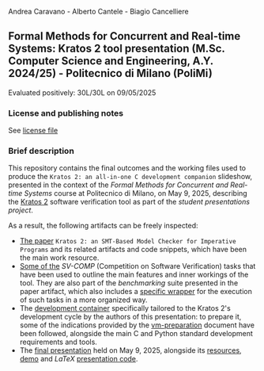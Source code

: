 Andrea Caravano - Alberto Cantele - Biagio Cancelliere

## Formal Methods for Concurrent and Real-time Systems: Kratos 2 tool presentation (M.Sc. Computer Science and Engineering, A.Y. 2024/25) - Politecnico di Milano (PoliMi)

Evaluated positively: 30L/30L on 09/05/2025

### License and publishing notes

See [license file](LICENSE)

### Brief description

This repository contains the final outcomes and the working files used to produce the `Kratos 2: an all-in-one C development companion` slideshow, presented in the context of the _Formal Methods for Concurrent and Real-time Systems_ course at Politecnico di Milano, on May 9, 2025, describing the [Kratos 2](https://kratos.fbk.eu/) software verification tool as part of the _student presentations project_.

As a result, the following artifacts can be freely inspected:

* [The paper](paper/cav23a.pdf) `Kratos 2: an SMT-Based Model Checker for Imperative Programs` and its related artifacts and code snippets, which have been the main work resource.
* [Some of the](presentation/sv-comp) _SV-COMP_ (Competition on Software Verification) tasks that have been used to outline the main features and inner workings of the tool. They are also part of the _benchmarking_ suite presented in the paper artifact, which also includes a [specific wrapper](paper/kratos-svcomp.py) for the execution of such tasks in a more organized way.
* The [development container](.devcontainer) specifically tailored to the Kratos 2's development cycle by the authors of this presentation: to prepare it, some of the indications provided by the [vm-preparation](paper/vm-preparation.md) document have been followed, alongside the main C and Python standard development requirements and tools.
* The [final presentation](presentation/complete.pdf) held on May 9, 2025, alongside its [resources](presentation/res), [demo](presentation/sv-comp/demo) and _LaTeX_ [presentation code](presentation/src).